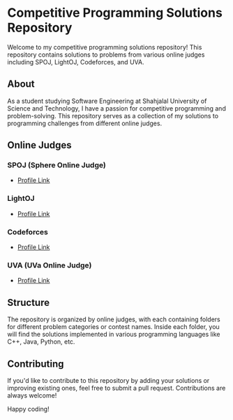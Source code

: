 # Competitive Programming Solutions Repository

Welcome to my competitive programming solutions repository! This repository contains solutions to problems from various online judges including SPOJ, LightOJ, Codeforces, and UVA.

## About

As a student studying Software Engineering at Shahjalal University of Science and Technology, I have a passion for competitive programming and problem-solving. This repository serves as a collection of my solutions to programming challenges from different online judges.

## Online Judges

### SPOJ (Sphere Online Judge)
- [Profile Link](https://www.spoj.com/users/nazmul11011)

### LightOJ
- [Profile Link](http://lightoj.com/volume_userstat.php?user_id=nazmul11011)

### Codeforces
- [Profile Link](https://codeforces.com/profile/nazmul-sust)

### UVA (UVa Online Judge)
- [Profile Link](https://uhunt.onlinejudge.org/id/nazmul11011)

## Structure

The repository is organized by online judges, with each containing folders for different problem categories or contest names. Inside each folder, you will find the solutions implemented in various programming languages like C++, Java, Python, etc.

## Contributing

If you'd like to contribute to this repository by adding your solutions or improving existing ones, feel free to submit a pull request. Contributions are always welcome!

Happy coding!
